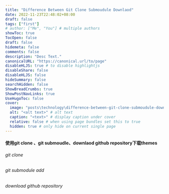 ```yaml
---
title: "Difference Between Git Clone Submoudule Downlaod"
date: 2022-11-23T22:48:02+08:00
draft: false
tags: ["first"]
# author: ["Me", "You"] # multiple authors
showToc: true
TocOpen: false
draft: false
hidemeta: false
comments: false
description: "Desc Text."
canonicalURL: "https://canonical.url/to/page"
disableHLJS: true # to disable highlightjs
disableShare: false
disableHLJS: false
hideSummary: false
searchHidden: false
ShowBreadCrumbs: true
ShowPostNavLinks: true
UseHugoToc: false
cover:
  image: "posts\technology\difference-between-git-clone-submoudule-downlaod/云山雾绕.jpg" 
  alt: "<alt text>" # alt text
  caption: "<text>" # display caption under cover
  relative: false # when using page bundles set this to true
  hidden: true # only hide on current single page
---
```


#### 使用git  clone 、git submoudle、downlaod github repository下载themes

###### git  clone 

###### git submodule add 

###### download github repository
